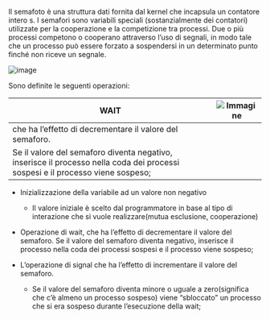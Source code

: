 Il semafoto è una struttura dati fornita dal kernel che incapsula un contatore intero s.
I semafori sono variabili speciali (sostanzialmente dei contatori) utilizzate per la cooperazione e la competizione tra processi. Due o più processi competono o cooperano attraverso l’uso di segnali, in modo tale che un processo può essere forzato a sospendersi in un determinato punto finché non riceve un segnale.


![image](https://github.com/user-attachments/assets/2e741edf-9fa5-45cf-bd4b-09290d8884da) 


Sono definite le seguenti operazioni:

| WAIT                                                      | ![Immagine](https://via.placeholder.com/100) |
|-----------------------------------------------------------|----------------------------------------------|
| che ha l’effetto di decrementare il valore del semaforo.  |
Se il valore del semaforo diventa negativo, inserisce il processo nella coda dei processi sospesi e il processo viene sospeso;                              |
                                             

  - Inizializzazione della variabile ad un valore non negativo
    - Il valore iniziale è scelto dal programmatore in base al tipo di interazione che si vuole realizzare(mutua esclusione, cooperazione)

  - Operazione di wait, che ha l’effetto di decrementare il valore del semaforo.  Se il valore del semaforo diventa negativo, inserisce il processo nella coda dei processi sospesi e il processo viene sospeso;

  - L’operazione di signal che ha l’effetto di incrementare il valore del semaforo. 
    - Se il valore del semaforo diventa minore o uguale a zero(significa che c’è almeno un processo sospeso) viene “sbloccato” un     processo che si era sospeso durante l’esecuzione della wait;
